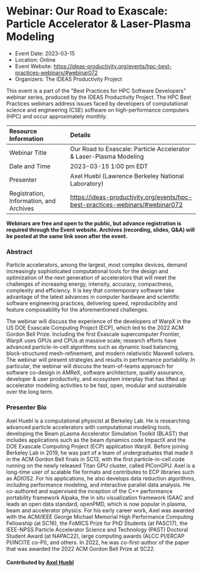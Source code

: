 













			   

<!-- Note: this label does NOT include the trailing colon -->





# Webinar: Our Road to Exascale: Particle Accelerator & Laser-Plasma Modeling

- Event Date: 2023-03-15
- Location: Online
- Event Website: https://ideas-productivity.org/events/hpc-best-practices-webinars/#webinar072
- Organizers: The IDEAS Productivity Project
			   
This event is a part of the "Best Practices for HPC Software
Developers" webinar series, produced by the IDEAS Productivity
Project. The HPC Best Practices webinars address issues faced by
developers of computational science and engineering (CSE) software on
high-performance computers (HPC) and occur approximately monthly.

Resource Information | Details
:--- | :---			   
Webinar Title | Our Road to Exascale: Particle Accelerator & Laser-Plasma Modeling
Date and Time | 2023-03-15 1:00 pm EDT
Presenter | Axel Huebl (Lawrence Berkeley National Laboratory)
Registration, Information, and Archives | 	<https://ideas-productivity.org/events/hpc-best-practices-webinars/#webinar072>	   

**Webinars are free and open to the public, but advance registration is required through the Event website. Archives (recording, slides, Q&A) will be posted at the same link soon after the event.**

### Abstract
<p>Particle accelerators, among the largest, most complex devices, demand increasingly sophisticated computational tools for the design and optimization of the next generation of accelerators that will meet the challenges of increasing energy, intensity, accuracy, compactness, complexity and efficiency. It is key that contemporary software take advantage of the latest advances in computer hardware and scientific software engineering practices, delivering speed, reproducibility and feature composability for the aforementioned challenges.</p>

<p>The webinar will discuss the experience of the developers of WarpX in the US DOE Exascale Computing Project (ECP), which led to the 2022 ACM Gordon Bell Prize. Including the first Exascale supercomputer Frontier, WarpX uses GPUs and CPUs at massive scale; research efforts have advanced particle-in-cell algorithms such as dynamic load balancing, block-structured mesh-refinement, and modern relativistic Maxwell solvers. The webinar will present strategies and results in performance portability. In particular, the webinar will discuss the team-of-teams approach for software co-design in AMReX, software architecture, quality assurance, developer &amp; user productivity, and ecosystem interplay that has lifted up accelerator modeling activities to be fast, open, modular and sustainable over the long term.</p>



### Presenter Bio
<p>Axel Huebl is a computational physicist at Berkeley Lab. He is researching advanced particle accelerators with computational modeling tools, developing the Beam pLasma Accelerator Simulation Toolkit (BLAST) that includes applications such as the beam dynamics code ImpactX and the DOE Exascale Computing Project (ECP) application WarpX. Before joining Berkeley Lab in 2019, he was part of a team of undergraduates that made it in the ACM Gordon Bell finals in SC13, with the first particle-in-cell code running on the newly released Titan GPU cluster, called PIConGPU. Axel is a long-time user of scalable file formats and contributes to ECP libraries such as ADIOS2. For his applications, he also develops data reduction algorithms, including performance modeling, and interactive parallel data analysis. He co-authored and supervised the inception of the C++ performance portability framework Alpaka, the in situ visualization framework ISAAC and leads an open data standard, openPMD, which is now popular in plasma, beam and accelerator physics. For his early career work, Axel was awarded with the ACM/IEEE George Michael Memorial High Performance Computing Fellowship (at SC16), the FoMICS Prize for PhD Students (at PASC17), the IEEE-NPSS Particle Accelerator Science and Technology (PAST) Doctoral Student Award (at NAPAC22), large computing awards (ALCC PI/ERCAP PI/INCITE co-PI), and others. In 2022, he was co-first-author of the paper that was awarded the 2022 ACM Gordon Bell Prize at SC22.</p>

    

#### Contributed by [Axel Huebl](https://github.com/ax3l "Axel Huebl GitHub profile")

<!---
Publish: yes
Categories: skills
Topics: "software engineering",  "high-performance computing (hpc)", "performance at leadership computing facilities", "performance portability", "strategies for more effective teams", “online learning”
Level: 2
Prerequisites: default
Aggregate: none
--->






